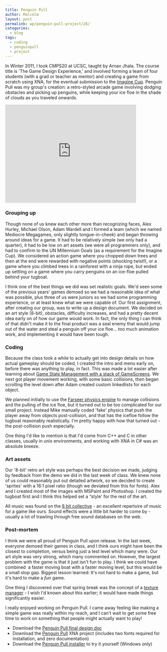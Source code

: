 ```yaml
---
title: Penguin Pull
author: Malcolm
layout: post
permalink: wp/penguin-pull-project/26/
categories:
  - blog
tags:
  - coding
  - penguinpull
  - project
---
```

In Winter 2011, I took CMPS20 at UCSC, taught by Arnav Jhala. The course title is 'The Game Design Experience,' and involved forming a team of four students (with a grad or teacher as mentor) and creating a game from scratch using XNA, for the eventual submission to the [Imagine Cup][1]. Penguin Pull was my group's creation: a retro-styled arcade game involving dodging obstacles and picking up penguins, while keeping your ice floe in the shade of clouds as you traveled onwards.

<iframe width="420" height="315" src="https://www.youtube.com/embed/ngCvc3BnQWg" frameborder="0" allowfullscreen></iframe>

### Grouping up

Though none of us knew each other more than recognizing faces, Alex Hurley, Michael Olson, Adam Wardell and I formed a team (which we named Mediocre Megagames, only slightly tongue-in-cheek) and began throwing around ideas for a game. It had to be relatively simple (we only had a quarter), it had to be low on art assets (we were all programmers only), and had to confirm to the UN Millennium Goals (as a requirement for the Imagine Cup). We considered an action game where you chopped down trees and then at the end were rewarded with negative points (shocking twist!), or a game where you climbed trees in a rainforest with a ninja rope, but ended up settling on a game where you carry penguins on an ice-floe pulled behind your tugboat.

I think one of the best things we did was set realistic goals. We'd seen some of the previous years' games demoed so we had a reasonable idea of what was possible, plus three of us were juniors so we had some programming experience, or at least knew what we were capable of. Our first assignment, after creating our group, was to write up a design document. We decided on an art style (8-bit), obstacles, difficulty increases, and had a pretty decent idea early on of how our game would work. In fact, the only thing I can think of that didn't make it to the final product was a seal enemy that would jump out of the water and steal a penguin off your ice floe... too much animation work, and implementing it would have been tough.

### Coding

Because the class took a while to actually get into design details on how actual gameplay should be coded, I created the intro and menu early on, before there was anything to play, in fact. This was made a lot easier after learning about [Game State Management with a stack of GameScreens][2]. We next got player movement working, with some basic collisions, then began scrolling the level down after Adam created custom linkedlists for each object.

We planned initially to use the [Farseer physics engine][3] to manage collisions and the pulling of the ice floe, but it turned out to be too complicated for our small project. Instead Mike manually coded 'fake' physics that push the player away from objects post-collision, and that has the icefloe follow the tugboat reasonably realistically. I'm pretty happy with how that turned out - the post-collision push especially.

One thing I'd like to mention is that I'd come from C++ and C in other classes, usually in unix environments, and working with XNA in C# was an absolute breeze.

### Art assets

Our '8-bit' retro art style was perhaps the best decision we made, judging by feedback from the demo we did in the last week of class. We knew none of us could reasonably put out detailed artwork, so we decided to create 'sprites' with a 16:1 pixel ratio (though we deviated from this for fonts). Alex and I created most of the images with MSPaint and Photoshop. I created the tugboat first and I think this helped set a &#8220;style' for the rest of the art.

All music was found on the [8 bit collective][4] - an excellent repertoire of music for a game like ours. Sound effects were a little bit harder to come by - usually a lot of trawling through free sound databases on the web.

### Post-mortem

I think we were all proud of Penguin Pull upon release. In the last week, everyone demoed their games in class, and I think ours might have been the closest to completion, versus being just a test level which many were. Our art style was very strong, which many commented on. However, the largest problem with the game is that it just isn't fun to play. I think we could have combined  a faster moving boat with a faster moving level, but this would be a small stop gap. Biggest lesson learned: It's not hard to make a game, but it's hard to make a *fun* game.

One thing I discovered over that spring break was the concept of a [texture manager][5] - I wish I'd known about this earlier; it would have made things significantly easier.

I really enjoyed working on Penguin Pull. I came away feeling like making a simple game was really within my reach, and I can't wait to get some free time to work on something that people might actually want to play!

  * Download the [Penguin Pull final design doc][6]
  * Download the [Penguin Pull][7] XNA project (includes two fonts required for installation, and zero documentation)
  * Download the [Penguin Pull installer][8] to try it yourself (Windows only)

 [1]: http://www.imaginecup.us/
 [2]: http://create.msdn.com/en-US/education/catalog/sample/game_state_management
 [3]: http://farseerphysics.codeplex.com/
 [4]: https://8bc.org/
 [5]: http://roecode.wordpress.com/2008/01/16/xna-framework-gameengine-development-part-5-texturemanagergamecomponent/
 [6]: /assets/PenguinPulldesigndoc.pdf
 [7]: /assets/penguinpull.zip
 [8]: /assets/penguin.zip